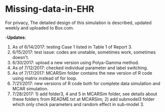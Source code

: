 # Missing-data-in-EHR

For privacy, The detailed design of this simulation is described, updated weekly and uploaded to Box.com. 

-**Updates**:

1. As of 6/14/2017: testing Case 1 listed in Table 1 of Report 3.
2. 6/15/2017: test issue: codes are unstable, sometimes work, sometimes doesn't. 
3. 6/30/2017: upload a new version using Polya-Gamma method. 
4. As of 7/12/2017: checked individual parameter and label switching. 
5. As of 7/17/2017: MCARSim folder contains the new version of R code using matrix instead of for loop. 
6. 7/21/2017: new versions of R code both for complete data simulation and MCAR simulation. 
7. 7/28/2017: 1) add folder3, 4 and 5 in MCARSim folder, see details about these folders from README.txt at MCARSim; 2) add submodel3 folder which only check parameters and random effect in sub-model 3. 


